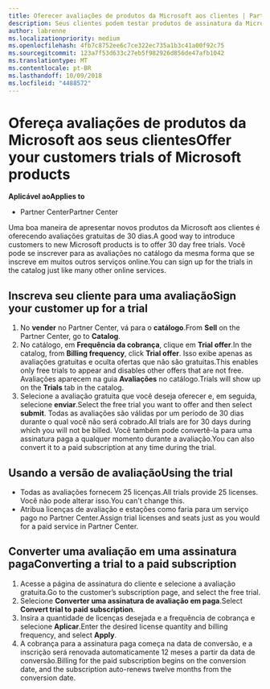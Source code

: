 ```yaml
---
title: Oferecer avaliações de produtos da Microsoft aos clientes | Partner Center
description: Seus clientes podem testar produtos de assinatura da Microsoft durante 30 dias.
author: labrenne
ms.localizationpriority: medium
ms.openlocfilehash: 4fb7c8752ee6c7ce322ec735a1b3c41a00f92c75
ms.sourcegitcommit: 123a7f53d633c27eb5f982926d856de47afb1042
ms.translationtype: MT
ms.contentlocale: pt-BR
ms.lasthandoff: 10/09/2018
ms.locfileid: "4488572"
---
```

# <a name="offer-your-customers-trials-of-microsoft-products"></a><span data-ttu-id="c7335-103">Ofereça avaliações de produtos da Microsoft aos seus clientes</span><span class="sxs-lookup"><span data-stu-id="c7335-103">Offer your customers trials of Microsoft products</span></span>

**<span data-ttu-id="c7335-104">Aplicável ao</span><span class="sxs-lookup"><span data-stu-id="c7335-104">Applies to</span></span>**

-  <span data-ttu-id="c7335-105">Partner Center</span><span class="sxs-lookup"><span data-stu-id="c7335-105">Partner Center</span></span>

<span data-ttu-id="c7335-106">Uma boa maneira de apresentar novos produtos da Microsoft aos clientes é oferecendo avaliações gratuitas de 30 dias.</span><span class="sxs-lookup"><span data-stu-id="c7335-106">A good way to introduce customers to new Microsoft products is to offer 30 day free trials.</span></span> <span data-ttu-id="c7335-107">Você pode se inscrever para as avaliações no catálogo da mesma forma que se inscreve em muitos outros serviços online.</span><span class="sxs-lookup"><span data-stu-id="c7335-107">You can sign up for the trials in the catalog just like many other online services.</span></span>  

## <a name="sign-your-customer-up-for-a-trial"></a><span data-ttu-id="c7335-108">Inscreva seu cliente para uma avaliação</span><span class="sxs-lookup"><span data-stu-id="c7335-108">Sign your customer up for a trial</span></span>

1.  <span data-ttu-id="c7335-109">No **vender** no Partner Center, vá para o **catálogo**.</span><span class="sxs-lookup"><span data-stu-id="c7335-109">From **Sell** on the Partner Center, go to **Catalog**.</span></span> 
2.  <span data-ttu-id="c7335-110">No catálogo, em **Frequência da cobrança**, clique em **Trial offer**.</span><span class="sxs-lookup"><span data-stu-id="c7335-110">In the catalog, from **Billing frequency**, click **Trial offer**.</span></span> <span data-ttu-id="c7335-111">Isso exibe apenas as avaliações gratuitas e oculta ofertas que não são gratuitas.</span><span class="sxs-lookup"><span data-stu-id="c7335-111">This enables only free trials to appear and disables other offers that are not free.</span></span> <span data-ttu-id="c7335-112">Avaliações aparecem na guia **Avaliações** no catálogo.</span><span class="sxs-lookup"><span data-stu-id="c7335-112">Trials will show up on the **Trials** tab in the catalog.</span></span>
3.  <span data-ttu-id="c7335-113">Selecione a avaliação gratuita que você deseja oferecer e, em seguida, selecione **enviar**.</span><span class="sxs-lookup"><span data-stu-id="c7335-113">Select the free trial you want to offer and then select **submit**.</span></span> <span data-ttu-id="c7335-114">Todas as avaliações são válidas por um período de 30 dias durante o qual você não será cobrado.</span><span class="sxs-lookup"><span data-stu-id="c7335-114">All trials are for 30 days during which you will not be billed.</span></span> <span data-ttu-id="c7335-115">Você também pode convertê-la para uma assinatura paga a qualquer momento durante a avaliação.</span><span class="sxs-lookup"><span data-stu-id="c7335-115">You can also convert it to a paid subscription at any time during the trial.</span></span>

## <a name="using-the-trial"></a><span data-ttu-id="c7335-116">Usando a versão de avaliação</span><span class="sxs-lookup"><span data-stu-id="c7335-116">Using the trial</span></span>

- <span data-ttu-id="c7335-117">Todas as avaliações fornecem 25 licenças.</span><span class="sxs-lookup"><span data-stu-id="c7335-117">All trials provide 25 licenses.</span></span> <span data-ttu-id="c7335-118">Você não pode alterar isso.</span><span class="sxs-lookup"><span data-stu-id="c7335-118">You can't change this.</span></span>
- <span data-ttu-id="c7335-119">Atribua licenças de avaliação e estações como faria para um serviço pago no Partner Center.</span><span class="sxs-lookup"><span data-stu-id="c7335-119">Assign trial licenses and seats just as you would for a paid service in Partner Center.</span></span>

## <a name="converting-a-trial-to-a-paid-subscription"></a><span data-ttu-id="c7335-120">Converter uma avaliação em uma assinatura paga</span><span class="sxs-lookup"><span data-stu-id="c7335-120">Converting a trial to a paid subscription</span></span>

1.  <span data-ttu-id="c7335-121">Acesse a página de assinatura do cliente e selecione a avaliação gratuita.</span><span class="sxs-lookup"><span data-stu-id="c7335-121">Go to the customer’s subscription page, and select the free trial.</span></span>
2.  <span data-ttu-id="c7335-122">Selecione **Converter uma assinatura de avaliação em paga**.</span><span class="sxs-lookup"><span data-stu-id="c7335-122">Select **Convert trial to paid subscription**.</span></span>
3.  <span data-ttu-id="c7335-123">Insira a quantidade de licenças desejada e a frequência de cobrança e selecione **Aplicar**.</span><span class="sxs-lookup"><span data-stu-id="c7335-123">Enter the desired license quantity and billing frequency, and select **Apply**.</span></span>
4.  <span data-ttu-id="c7335-124">A cobrança para a assinatura paga começa na data de conversão, e a inscrição será renovada automaticamente 12 meses a partir da data de conversão.</span><span class="sxs-lookup"><span data-stu-id="c7335-124">Billing for the paid subscription begins on the conversion date, and the subscription auto-renews twelve months from the conversion date.</span></span> 

